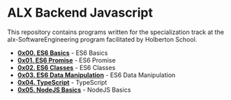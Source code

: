 # ALX Backend Javascript
This repository contains programs written for the specialization track at the alx-SoftwareEngineering program facilitated by Holberton School.

- **[0x00. ES6 Basics](./0x00-ES6_basic/)** - ES6 Basics
- **[0x01. ES6 Promise](./0x01-ES6_promise/)** - ES6 Promise
- **[0x02. ES6 Classes](./0x02-ES6_classes/)** - ES6 Classes
- **[0x03. ES6 Data Manipulation](./0x03-ES6_data_manipulation/)** - ES6 Data Manipulation
- **[0x04. TypeScript](./0x04-TypeScript/)** - TypeScript
- **[0x05. NodeJS Basics](./0x05-Node_JS_basic/)** - NodeJS Basics
